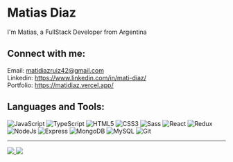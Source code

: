 # Matias Diaz

I'm Matias, a FullStack Developer from Argentina

## Connect with me:
Email: matidiazruiz42@gmail.com  
Linkedin: https://www.linkedin.com/in/mati-diaz/  
Portfolio: https://matidiaz.vercel.app/  

## Languages and Tools:
<p>
<img alt="JavaScript" src="https://img.shields.io/badge/-JavaScript-blue" />
<img alt="TypeScript" src="https://img.shields.io/badge/-TypeScript-blue" />
<img alt="HTML5" src="https://img.shields.io/badge/-HTML5-blue" />
<img alt="CSS3" src="https://img.shields.io/badge/-CSS3-blue" />
<img alt="Sass" src="https://img.shields.io/badge/-Sass-blue" />
<img alt="React" src="https://img.shields.io/badge/-React-blue" />
<img alt="Redux" src="https://img.shields.io/badge/-Redux-blue" />
<img alt="NodeJs" src="https://img.shields.io/badge/-NodeJs-blue" />
<img alt="Express" src="https://img.shields.io/badge/-Express-blue" />
<img alt="MongoDB" src="https://img.shields.io/badge/-MongoDB-blue" />
<img alt="MySQL" src="https://img.shields.io/badge/-MySQL-blue" />
<img alt="Git" src="https://img.shields.io/badge/-Git-blue" />
</p>

---

<a href="https://github.com/anuraghazra/github-readme-stats">
  <img src="https://github-readme-stats.vercel.app/api?username=mati-diaz&bg_color=0e1117&text_color=ffffff&show_icons=true" />
</a>
<a href="https://github.com/anuraghazra/convoychat">
  <img src="https://github-readme-stats.vercel.app/api/top-langs/?username=mati-diaz&layout=compact&bg_color=0e1117&text_color=ffffff&show_icons=true" />
</a>



